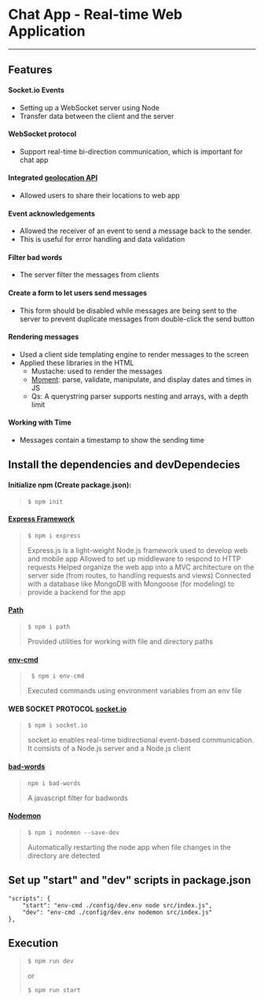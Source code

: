 # Chat App - Real-time Web Application
---
## Features

#### Socket.io Events
  - Setting up a WebSocket server using Node
  - Transfer data between the client and the server

#### WebSocket protocol
  - Support real-time bi-direction communication, which is important for chat app

#### Integrated [geolocation API](https://developer.mozilla.org/en-US/docs/Web/API/Geolocation_API) 
  - Allowed users to share their locations to web app

#### Event acknowledgements
  - Allowed the receiver of an event to send a message back to the sender. 
  - This is useful for error handling and data validation

#### Filter bad words
  - The server filter the messages from clients

#### Create a form to let users send messages
  - This form should be disabled while messages are being sent to the server to prevent duplicate messages from double-click the send button

#### Rendering messages
- Used a client side templating engine to render messages to the screen
- Applied these libraries in the HTML
    - Mustache: used to render the messages
    - [Moment](https://momentjs.com/): parse, validate, manipulate, and display dates and times in JS
    - Qs: A querystring parser supports nesting and arrays, with a depth limit

#### Working with Time
- Messages contain a timestamp to show the sending time


## Install the dependencies and devDependecies

#### Initialize npm (Create package.json):

> `$ npm init `


#### [Express Framework](https://www.npmjs.com/package/express)
>
> ` $ npm i express `
>
> Express.js is a light-weight Node.js framework used to develop web and mobile app
> Allowed to set up middleware to respond to HTTP requests
> Helped organize the web app into a MVC architecture on the server side (from routes, to handling requests and views)
> Connected with a database like MongoDB with Mongoose (for modeling) to provide a backend for the app


#### [Path](https://www.npmjs.com/package/path) 
>
> ` $ npm i path `
>
> Provided utilities for working with file and directory paths

    
#### [env-cmd](https://www.npmjs.com/package/env-cmd)
>
> ` $ npm i env-cmd`
>
> Executed commands using environment variables from an env file


#### WEB SOCKET PROTOCOL [socket.io](https://www.npmjs.com/package/socket.io)
>
> ` $ npm i socket.io `
>
> socket.io enables real-time bidirectional event-based communication. It consists of a Node.js server and a Node.js client


#### [bad-words](https://www.npmjs.com/package/bad-words)
>
> ` npm i bad-words ` 
>
> A javascript filter for badwords


#### [Nodemon](https://www.npmjs.com/package/nodemon)
>
> `$ npm i nodemon --save-dev`
>
> Automatically restarting the node app when file changes in the directory are detected


## Set up "start" and "dev" scripts in package.json
    "scripts": {
        "start": "env-cmd ./config/dev.env node src/index.js",
        "dev": "env-cmd ./config/dev.env nodemon src/index.js"
    },
  

## Execution  
> `$ npm run dev`
>
> or
>
> `$ npm run start`
    